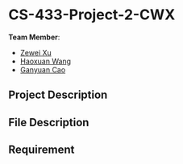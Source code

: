 # CS-433-Project-2-CWX
__Team Member__: 
  * [Zewei Xu](mailto:zewei.xu@epfl.ch)
  * [Haoxuan Wang](mailto:haoxuan.wang@epfl.ch)
  * [Ganyuan Cao](mailto:ganyuan.cao@epfl.ch)

## Project Description

## File Description

## Requirement

